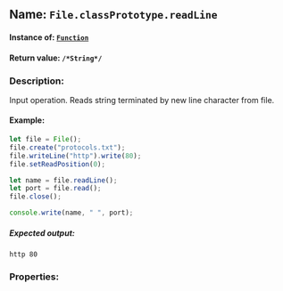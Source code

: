 ## Name: `File.classPrototype.readLine`

#### Instance of: [`Function`](Function.md)

#### Return value: `/*String*/`

### Description:

Input operation. 
Reads string terminated by new line character 
from file.

#### Example:

```js
let file = File();
file.create("protocols.txt");
file.writeLine("http").write(80);
file.setReadPosition(0);

let name = file.readLine();
let port = file.read();
file.close();

console.write(name, " ", port);
```

##### Expected output:

```
http 80
```

### Properties:



